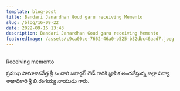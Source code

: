 ```yaml
---
template: blog-post
title: Bandari Janardhan Goud garu receiving Memento
slug: /blog/16-09-22
date: 2022-09-16 13:43
description: Bandari Janardhan Goud garu receiving Memento
featuredImage: /assets/c9ca00ce-7662-46a0-b525-b32dbc46aad7.jpeg
---
```

\
Receiving memento

ప్రముఖ సామాజికవేత్త శ్రీ బండారి జనార్ధన్ గౌడ్  గారికి జ్ఞాపిక అందజేస్తున్న జిల్లా విద్యా శాఖాధికారి శ్రీ బి.రంగయ్య నాయుడు గారు.